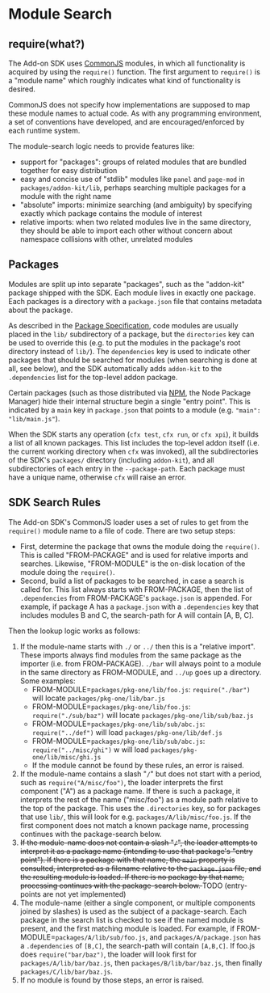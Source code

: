# Module Search #

## require(what?) ##

The Add-on SDK uses [CommonJS](devguide/addon-development/commonjs.html)
modules, in which all functionality is acquired by using the `require()`
function. The first argument to `require()` is a "module name" which roughly
indicates what kind of functionality is desired.

CommonJS does not specify how implementations are supposed to map these
module names to actual code. As with any programming environment, a set of
conventions have developed, and are encouraged/enforced by each runtime
system.

The module-search logic needs to provide features like:

* support for "packages": groups of related modules that are bundled together
  for easy distribution
* easy and concise use of "stdlib" modules like `panel` and `page-mod` in
  `packages/addon-kit/lib`, perhaps searching multiple packages for a module
  with the right name
* "absolute" imports: minimize searching (and ambiguity) by specifying
  exactly which package contains the module of interest
* relative imports: when two related modules live in the same directory, they
  should be able to import each other without concern about namespace
  collisions with other, unrelated modules

## Packages ##

Modules are split up into separate "packages", such as the "addon-kit"
package shipped with the SDK. Each module lives in exactly one package. Each
packages is a directory with a `package.json` file that contains metadata
about the package.

As described in the
[Package Specification](devguide/addon-development/package-spec.html), code
modules are usually placed in the `lib/` subdirectory of a package, but the
`directories` key can be used to override this (e.g. to put the modules in
the package's root directory instead of `lib/`). The `dependencies` key is
used to indicate other packages that should be searched for modules (when
searching is done at all, see below), and the SDK automatically adds
`addon-kit` to the `.dependencies` list for the top-level addon package.

Certain packages (such as those distributed via [NPM](http://npmjs.org/), the
Node Package Manager) hide their internal structure begin a single "entry
point". This is indicated by a `main` key in `package.json` that points to a
module (e.g. `"main": "lib/main.js"`).

When the SDK starts any operation (`cfx test`, `cfx run`, or `cfx xpi`), it
builds a list of all known packages. This list includes the top-level addon
itself (i.e. the current working directory when `cfx` was invoked), all the
subdirectories of the SDK's `packages/` directory (including `addon-kit`),
and all subdirectories of each entry in the `--package-path`. Each package
must have a unique name, otherwise `cfx` will raise an error.

## SDK Search Rules ##

The Add-on SDK's CommonJS loader uses a set of rules to get from the
`require()` module name to a file of code. There are two setup steps:

* First, determine the package that owns the module doing the `require()`.
  This is called "FROM-PACKAGE" and is used for relative imports and
  searches. Likewise, "FROM-MODULE" is the on-disk location of the module
  doing the `require()`.
* Second, build a list of packages to be searched, in case a search is called
  for. This list always starts with FROM-PACKAGE, then the list of
  `.dependencies` from FROM-PACKAGE's `package.json` is appended. For
  example, if package A has a `package.json` with a `.dependencies` key that
  includes modules B and C, the search-path for A will contain [A, B, C].

Then the lookup logic works as follows:

1. If the module-name starts with `./` or `../` then this is a "relative
   import". These imports always find modules from the same package as the
   importer (i.e. from FROM-PACKAGE). `./bar` will always point to a module
   in the same directory as FROM-MODULE, and `../up` goes up a directory.
   Some examples:
    * FROM-MODULE=`packages/pkg-one/lib/foo.js`: `require("./bar")` will
      locate `packages/pkg-one/lib/bar.js`
    * FROM-MODULE=`packages/pkg-one/lib/foo.js`: `require("./sub/baz")` will
      locate `packages/pkg-one/lib/sub/baz.js`
    * FROM-MODULE=`packages/pkg-one/lib/sub/abc.js`: `require("../def")` will
      load `packages/pkg-one/lib/def.js`
    * FROM-MODULE=`packages/pkg-one/lib/sub/abc.js`: `require("../misc/ghi")` w
      will load `packages/pkg-one/lib/misc/ghi.js`
    * If the module cannot be found by these rules, an error is raised.
2. If the module-name contains a slash "`/`" but does not start with a
   period, such as `require("A/misc/foo")`, the loader interprets the first
   component ("A") as a package name. If there is such a package, it
   interprets the rest of the name ("misc/foo") as a module path relative to
   the top of the package. This uses the `.directories` key, so for packages
   that use `lib/`, this will look for e.g. `packages/A/lib/misc/foo.js`. If
   the first component does not match a known package name, processing
   continues with the package-search below.
3. <s>If the module-name does not contain a slash "`/`", the loader
   attempts to interpret it as a package name (intending to use that
   package's "entry point"). If there is a package with that name, the `main`
   property is consulted, interpreted as a filename relative to the
   `package.json` file, and the resulting module is loaded. If there is no
   package by that name, processing continues with the package-search below.
   </s> TODO (entry-points are not yet implemented)
4. The module-name (either a single component, or multiple components
   joined by slashes) is used as the subject of a package-search. Each package
   in the search list is checked to see if the named module is present, and
   the first matching module is loaded. For example, if
   FROM-MODULE=`packages/A/lib/sub/foo.js`, and `packages/A/package.json` has
   a `.dependencies` of `[B,C]`, the search-path will contain `[A,B,C]`. If
   foo.js does `require("bar/baz")`, the loader will look first for
   `packages/A/lib/bar/baz.js`, then `packages/B/lib/bar/baz.js`, then finally
   `packages/C/lib/bar/baz.js`.
5. If no module is found by those steps, an error is raised.
